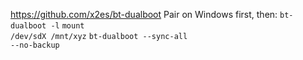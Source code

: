 https://github.com/x2es/bt-dualboot
Pair on Windows first, then:
<code>bt-dualboot -l</code>
<code>mount /dev/sdX /mnt/xyz</code>
<code>bt-dualboot --sync-all --no-backup</code>
